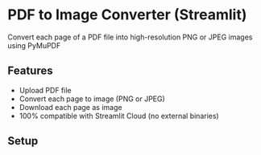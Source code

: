 # PDF to Image Converter (Streamlit)

Convert each page of a PDF file into high-resolution PNG or JPEG images using PyMuPDF

## Features
- Upload PDF file
- Convert each page to image (PNG or JPEG)
- Download each page as image
- 100% compatible with Streamlit Cloud (no external binaries)

## Setup

